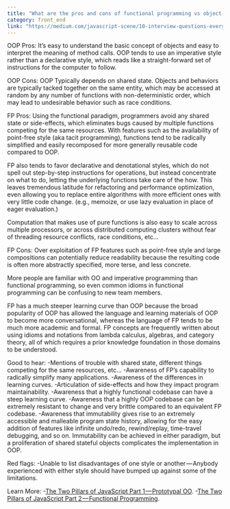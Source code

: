 ```yaml
---
title: "What are the pros and cons of functional programming vs object-oriented programming?"
category: front_end
link: "https://medium.com/javascript-scene/10-interview-questions-every-javascript-developer-should-know-6fa6bdf5ad95#.hj5vgigx7"
---
```


OOP Pros: It’s easy to understand the basic concept of objects and easy to interpret the meaning of method calls. OOP tends to use an imperative style rather than a declarative style, which reads like a straight-forward set of instructions for the computer to follow.

OOP Cons: OOP Typically depends on shared state. Objects and behaviors are typically tacked together on the same entity, which may be accessed at random by any number of functions with non-deterministic order, which may lead to undesirable behavior such as race conditions.

FP Pros: Using the functional paradigm, programmers avoid any shared state or side-effects, which eliminates bugs caused by multiple functions competing for the same resources. With features such as the availability of point-free style (aka tacit programming), functions tend to be radically simplified and easily recomposed for more generally reusable code compared to OOP.

FP also tends to favor declarative and denotational styles, which do not spell out step-by-step instructions for operations, but instead concentrate on what to do, letting the underlying functions take care of the how. This leaves tremendous latitude for refactoring and performance optimization, even allowing you to replace entire algorithms with more efficient ones with very little code change. (e.g., memoize, or use lazy evaluation in place of eager evaluation.)

Computation that makes use of pure functions is also easy to scale across multiple processors, or across distributed computing clusters without fear of threading resource conflicts, race conditions, etc…

FP Cons: Over exploitation of FP features such as point-free style and large compositions can potentially reduce readability because the resulting code is often more abstractly specified, more terse, and less concrete.

More people are familiar with OO and imperative programming than functional programming, so even common idioms in functional programming can be confusing to new team members.

FP has a much steeper learning curve than OOP because the broad popularity of OOP has allowed the language and learning materials of OOP to become more conversational, whereas the language of FP tends to be much more academic and formal. FP concepts are frequently written about using idioms and notations from lambda calculus, algebras, and category theory, all of which requires a prior knowledge foundation in those domains to be understood.

Good to hear:
-Mentions of trouble with shared state, different things competing for the same resources, etc…
-Awareness of FP’s capability to radically simplify many applications.
-Awareness of the differences in learning curves.
-Articulation of side-effects and how they impact program maintainability.
-Awareness that a highly functional codebase can have a steep learning curve.
-Awareness that a highly OOP codebase can be extremely resistant to change and very brittle compared to an equivalent FP codebase.
-Awareness that immutability gives rise to an extremely accessible and malleable program state history, allowing for the easy addition of features like infinite undo/redo, rewind/replay, time-travel debugging, and so on. Immutability can be achieved in either paradigm, but a proliferation of shared stateful objects complicates the implementation in OOP.

Red flags:
-Unable to list disadvantages of one style or another — Anybody experienced with either style should have bumped up against some of the limitations.

Learn More:
-[The Two Pillars of JavaScript Part 1 — Prototypal OO](https://medium.com/javascript-scene/the-two-pillars-of-javascript-ee6f3281e7f3).
-[The Two Pillars of JavaScript Part 2 — Functional Programming](https://medium.com/javascript-scene/the-two-pillars-of-javascript-pt-2-functional-programming-a63aa53a41a4#.3g5mwscyy).
